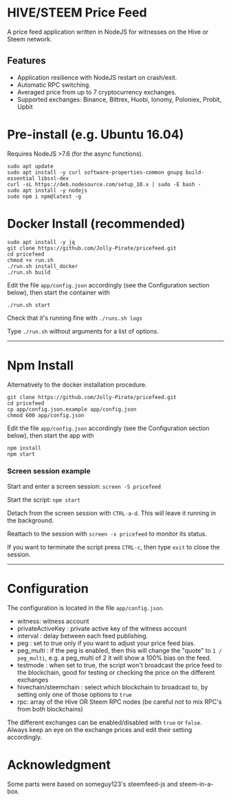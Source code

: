 # HIVE/STEEM Price Feed
A price feed application written in NodeJS for witnesses on the Hive or Steem network.

## Features
- Application resilience with NodeJS restart on crash/exit.
- Automatic RPC switching.
- Averaged price from up to 7 cryptocurrency exchanges.
- Supported exchanges: Binance, Bittrex, Huobi, Ionomy, Poloniex, Probit, Upbit

# Pre-install (e.g. Ubuntu 16.04)
Requires NodeJS >7.6 (for the async functions).
```
sudo apt update
sudo apt install -y curl software-properties-common gnupg build-essential libssl-dev
curl -sL https://deb.nodesource.com/setup_10.x | sudo -E bash -
sudo apt install -y nodejs
sudo npm i npm@latest -g
```

# Docker Install (recommended)
```
sudo apt install -y jq
git clone https://github.com/Jolly-Pirate/pricefeed.git
cd pricefeed
chmod +x run.sh
./run.sh install_docker
./run.sh build
```
Edit the file `app/config.json` accordingly (see the Configuration section below), then start the container with
```
./run.sh start
```

Check that it's running fine with `./runs.sh logs`

Type `./run.sh` without arguments for a list of options.

---

# Npm Install
Alternatively to the docker installation procedure.

```
git clone https://github.com/Jolly-Pirate/pricefeed.git
cd pricefeed
cp app/config.json.example app/config.json
chmod 600 app/config.json
```

Edit the file `app/config.json` accordingly (see the Configuration section below), then start the app with
```
npm install
npm start
```

### Screen session example
Start and enter a screen session: `screen -S pricefeed`

Start the script: `npm start`

Detach from the screen session with `CTRL-a-d`. This will leave it running in the background.

Reattach to the session with `screen -x pricefeed` to monitor its status. 

If you want to terminate the script press `CTRL-c`, then type `exit` to close the session.

---

# Configuration
The configuration is located in the file `app/config.json`.

- witness: witness account
- privateActiveKey : private active key of the witness account
- interval : delay between each feed publishing.
- peg : set to true only if you want to adjust your price feed bias.
- peg_multi : if the peg is enabled, then this will change the "quote" to `1 / peg_multi`, e.g. a peg_multi of 2 it will show a 100% bias on the feed.
- testmode : when set to true, the script won't broadcast the price feed to the blockchain, good for testing or checking the price on the different exchanges
- hivechain/steemchain : select which blockchain to broadcast to, by setting only one of those options to `true`
- rpc: array of the Hive OR Steem RPC nodes (be careful not to mix RPC's from both blockchains)

The different exchanges can be enabled/disabled with `true` or `false`. Always keep an eye on the exchange prices and edit their setting accordingly.

# Acknowledgment
Some parts were based on someguy123's steemfeed-js and steem-in-a-box.
